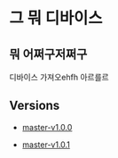 # 

# 그 뭐 디바이스
## 뭐 어쩌구저쩌구
디바이스 가져오ehfh 아르를르


## Versions


- [master-v1.0.0](/api-doc/bl-finedrop2/master-v1.0.0/index.md)

- [master-v1.0.1](/api-doc/bl-finedrop2/master-v1.0.1/index.md)


